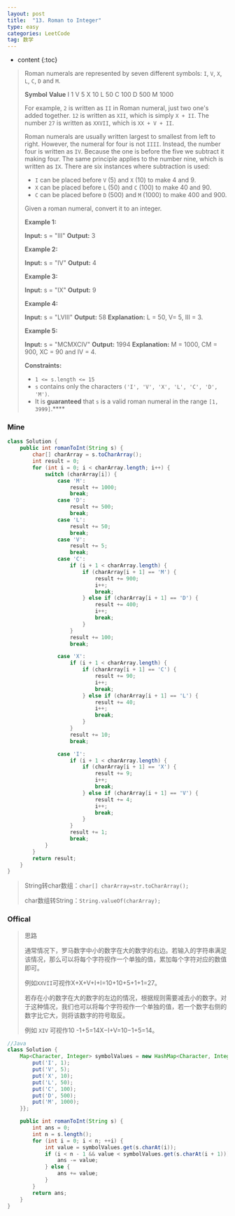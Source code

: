 ```yaml
---
layout: post
title:  "13. Roman to Integer"
type: easy
categories: LeetCode
tag: 数学
---
```


* content
{:toc}

> Roman numerals are represented by seven different symbols: `I`, `V`, `X`, `L`, `C`, `D` and `M`.
>
> **Symbol**       **Value**
> I             1
> V             5
> X             10
> L             50
> C             100
> D             500
> M             1000
>
> For example, `2` is written as `II` in Roman numeral, just two one's added together. `12` is written as `XII`, which is simply `X + II`. The number `27` is written as `XXVII`, which is `XX + V + II`.
>
> Roman numerals are usually written largest to smallest from left to right. However, the numeral for four is not `IIII`. Instead, the number four is written as `IV`. Because the one is before the five we subtract it making four. The same principle applies to the number nine, which is written as `IX`. There are six instances where subtraction is used:
>
> *   `I` can be placed before `V` (5) and `X` (10) to make 4 and 9. 
> *   `X` can be placed before `L` (50) and `C` (100) to make 40 and 90. 
> *   `C` can be placed before `D` (500) and `M` (1000) to make 400 and 900.
>
> Given a roman numeral, convert it to an integer.
>
> **Example 1:**
>
> **Input:** s = "III"
> **Output:** 3
>
> **Example 2:**
>
> **Input:** s = "IV"
> **Output:** 4
>
> **Example 3:**
>
> **Input:** s = "IX"
> **Output:** 9
>
> **Example 4:**
>
> **Input:** s = "LVIII"
> **Output:** 58
> **Explanation:** L = 50, V= 5, III = 3.
>
> **Example 5:**
>
> **Input:** s = "MCMXCIV"
> **Output:** 1994
> **Explanation:** M = 1000, CM = 900, XC = 90 and IV = 4.
>
> **Constraints:**
>
> *   `1 <= s.length <= 15`
> *   `s` contains only the characters `('I', 'V', 'X', 'L', 'C', 'D', 'M')`.
> *   It is **guaranteed** that `s` is a valid roman numeral in the range `[1, 3999]`.****

### Mine

~~~java
class Solution {
    public int romanToInt(String s) {
        char[] charArray = s.toCharArray();
        int result = 0;
        for (int i = 0; i < charArray.length; i++) {
            switch (charArray[i]) {
                case 'M':
                    result += 1000;
                    break;
                case 'D':
                    result += 500;
                    break;
                case 'L':
                    result += 50;
                    break;
                case 'V':
                    result += 5;
                    break;
                case 'C':
                    if (i + 1 < charArray.length) {
                        if (charArray[i + 1] == 'M') {
                            result += 900;
                            i++;
                            break;
                        } else if (charArray[i + 1] == 'D') {
                            result += 400;
                            i++;
                            break;
                        }
                    }
                    result += 100;
                    break;

                case 'X':
                    if (i + 1 < charArray.length) {
                        if (charArray[i + 1] == 'C') {
                            result += 90;
                            i++;
                            break;
                        } else if (charArray[i + 1] == 'L') {
                            result += 40;
                            i++;
                            break;
                        }
                    }
                    result += 10;
                    break;

                case 'I':
                    if (i + 1 < charArray.length) {
                        if (charArray[i + 1] == 'X') {
                            result += 9;
                            i++;
                            break;
                        } else if (charArray[i + 1] == 'V') {
                            result += 4;
                            i++;
                            break;
                        }
                    }
                    result += 1;
                    break;
            }
        }
        return result;
    }
}
~~~

> String转char数组：`char[] charArray=str.toCharArray();`
>
> char数组转String：`String.valueOf(charArray);`

### Offical

> 思路
>
> 通常情况下，罗马数字中小的数字在大的数字的右边。若输入的字符串满足该情况，那么可以将每个字符视作一个单独的值，累加每个字符对应的数值即可。
>
> 例如`XXVII`可视作X+X+V+I+I=10+10+5+1+1=27。
>
> 若存在小的数字在大的数字的左边的情况，根据规则需要减去小的数字。对于这种情况，我们也可以将每个字符视作一个单独的值，若一个数字右侧的数字比它大，则将该数字的符号取反。
>
> 例如 `XIV` 可视作10 -1+5=14X−I+V=10−1+5=14。

~~~java
//Java
class Solution {
    Map<Character, Integer> symbolValues = new HashMap<Character, Integer>() {{
        put('I', 1);
        put('V', 5);
        put('X', 10);
        put('L', 50);
        put('C', 100);
        put('D', 500);
        put('M', 1000);
    }};

    public int romanToInt(String s) {
        int ans = 0;
        int n = s.length();
        for (int i = 0; i < n; ++i) {
            int value = symbolValues.get(s.charAt(i));
            if (i < n - 1 && value < symbolValues.get(s.charAt(i + 1))) {
                ans -= value;
            } else {
                ans += value;
            }
        }
        return ans;
    }
}
~~~

# 
